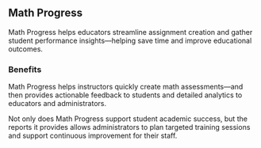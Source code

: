 ## Math Progress

Math Progress helps educators streamline assignment creation and gather student performance insights—helping save time and improve educational outcomes.

### Benefits

Math Progress helps instructors quickly create math assessments—and then provides actionable feedback to students and detailed analytics to educators and administrators.

Not only does Math Progress support student academic success, but the reports it provides allows administrators to plan targeted training sessions and support continuous improvement for their staff.
